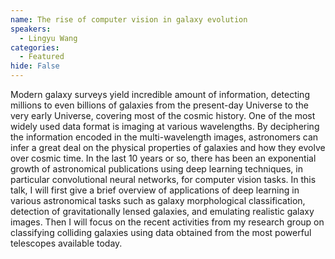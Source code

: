 ```yaml
---
name: The rise of computer vision in galaxy evolution
speakers:
  - Lingyu Wang
categories:
  - Featured
hide: False
---
```


Modern galaxy surveys yield incredible amount of information, detecting millions to even billions of galaxies from the present-day Universe to the very early Universe, covering most of the cosmic history. One of the most widely used data format is imaging at various wavelengths. By deciphering the information encoded in the multi-wavelength images, astronomers can infer a great deal on the physical properties of galaxies and how they evolve over cosmic time. In the last 10 years or so, there has been an exponential growth of astronomical publications using deep learning techniques, in particular convolutional neural networks, for computer vision tasks. In this talk, I will first give a brief overview of applications of deep learning in various astronomical tasks such as galaxy morphological classification, detection of gravitationally lensed galaxies, and emulating realistic galaxy images. Then I will focus on the recent activities from my research group on classifying colliding galaxies using data obtained from the most powerful telescopes available today.
